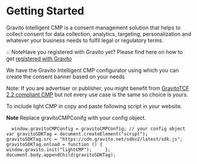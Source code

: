 Getting Started
===============

Gravito Intelligent CMP is a consent management solution that helps to collect consent for data collection, analytics, targeting, personalization and whatever your business needs to fulfil legal or regulatory terms.

💡 NoteHave you registered with Gravito yet? Please find here on how to get [registered with Gravito](https://www.gravito.net/docs/getting-started/register/)

We have the Gravito Intelligent CMP configurator using which you can create the consent banner based on your needs

Note: If you are advertiser or publisher, you might benefit from [GravitoTCF 2.2 compliant CMP](https://www.gravito.net/docs/tcf-cmp/) but not every use case is the same so choice is yours.

To include light CMP in copy and paste following script in your website.

**Note** Replace gravitoCMPConifg with your config object.

`   window.gravitoCMPConfig = gravitoCMPConfig; // your config object  var gravitoSDKTag = document.createElement("script");  gravitoSDKTag.src = "https://cdn.gravito.net/sdkv2/latest/sdk.js";     gravitoSDKTag.onload = function () {       window.gravito.init("lightCMP");     };  document.body.appendChild(gravitoSDKTag);   `
